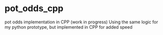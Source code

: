 # pot_odds_cpp
pot odds implementation in CPP (work in progress)
Using the same logic for my python prototype, but implemented in CPP for added speed
